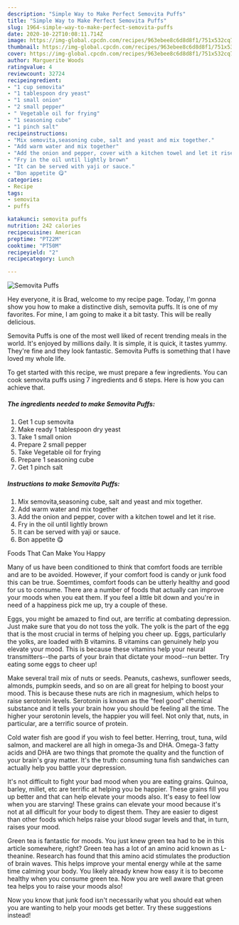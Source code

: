```yaml
---
description: "Simple Way to Make Perfect Semovita Puffs"
title: "Simple Way to Make Perfect Semovita Puffs"
slug: 1964-simple-way-to-make-perfect-semovita-puffs
date: 2020-10-22T10:08:11.714Z
image: https://img-global.cpcdn.com/recipes/963ebee8c6d8d8f1/751x532cq70/semovita-puffs-recipe-main-photo.jpg
thumbnail: https://img-global.cpcdn.com/recipes/963ebee8c6d8d8f1/751x532cq70/semovita-puffs-recipe-main-photo.jpg
cover: https://img-global.cpcdn.com/recipes/963ebee8c6d8d8f1/751x532cq70/semovita-puffs-recipe-main-photo.jpg
author: Marguerite Woods
ratingvalue: 4
reviewcount: 32724
recipeingredient:
- "1 cup semovita"
- "1 tablespoon dry yeast"
- "1 small onion"
- "2 small pepper"
- " Vegetable oil for frying"
- "1 seasoning cube"
- "1 pinch salt"
recipeinstructions:
- "Mix semovita,seasoning cube, salt and yeast and mix together."
- "Add warm water and mix together"
- "Add the onion and pepper, cover with a kitchen towel and let it rise."
- "Fry in the oil until lightly brown"
- "It can be served with yaji or sauce."
- "Bon appetite 😋"
categories:
- Recipe
tags:
- semovita
- puffs

katakunci: semovita puffs 
nutrition: 242 calories
recipecuisine: American
preptime: "PT22M"
cooktime: "PT50M"
recipeyield: "2"
recipecategory: Lunch

---
```



![Semovita Puffs](https://img-global.cpcdn.com/recipes/963ebee8c6d8d8f1/751x532cq70/semovita-puffs-recipe-main-photo.jpg)

Hey everyone, it is Brad, welcome to my recipe page. Today, I'm gonna show you how to make a distinctive dish, semovita puffs. It is one of my favorites. For mine, I am going to make it a bit tasty. This will be really delicious.



Semovita Puffs is one of the most well liked of recent trending meals in the world. It's enjoyed by millions daily. It is simple, it is quick, it tastes yummy. They're fine and they look fantastic. Semovita Puffs is something that I have loved my whole life.


To get started with this recipe, we must prepare a few ingredients. You can cook semovita puffs using 7 ingredients and 6 steps. Here is how you can achieve that.

<!--inarticleads1-->

##### The ingredients needed to make Semovita Puffs:

1. Get 1 cup semovita
1. Make ready 1 tablespoon dry yeast
1. Take 1 small onion
1. Prepare 2 small pepper
1. Take  Vegetable oil for frying
1. Prepare 1 seasoning cube
1. Get 1 pinch salt




<!--inarticleads2-->

##### Instructions to make Semovita Puffs:

1. Mix semovita,seasoning cube, salt and yeast and mix together.
1. Add warm water and mix together
1. Add the onion and pepper, cover with a kitchen towel and let it rise.
1. Fry in the oil until lightly brown
1. It can be served with yaji or sauce.
1. Bon appetite 😋




Foods That Can Make You Happy


Many of us have been conditioned to think that comfort foods are terrible and are to be avoided. However, if your comfort food is candy or junk food this can be true. Soemtimes, comfort foods can be utterly healthy and good for us to consume. There are a number of foods that actually can improve your moods when you eat them. If you feel a little bit down and you're in need of a happiness pick me up, try a couple of these.

Eggs, you might be amazed to find out, are terrific at combating depression. Just make sure that you do not toss the yolk. The yolk is the part of the egg that is the most crucial in terms of helping you cheer up. Eggs, particularly the yolks, are loaded with B vitamins. B vitamins can genuinely help you elevate your mood. This is because these vitamins help your neural transmitters--the parts of your brain that dictate your mood--run better. Try eating some eggs to cheer up!

Make several trail mix of nuts or seeds. Peanuts, cashews, sunflower seeds, almonds, pumpkin seeds, and so on are all great for helping to boost your mood. This is because these nuts are rich in magnesium, which helps to raise serotonin levels. Serotonin is known as the "feel good" chemical substance and it tells your brain how you should be feeling all the time. The higher your serotonin levels, the happier you will feel. Not only that, nuts, in particular, are a terrific source of protein.

Cold water fish are good if you wish to feel better. Herring, trout, tuna, wild salmon, and mackerel are all high in omega-3s and DHA. Omega-3 fatty acids and DHA are two things that promote the quality and the function of your brain's gray matter. It's the truth: consuming tuna fish sandwiches can actually help you battle your depression. 

It's not difficult to fight your bad mood when you are eating grains. Quinoa, barley, millet, etc are terrific at helping you be happier. These grains fill you up better and that can help elevate your moods also. It's easy to feel low when you are starving! These grains can elevate your mood because it's not at all difficult for your body to digest them. They are easier to digest than other foods which helps raise your blood sugar levels and that, in turn, raises your mood.

Green tea is fantastic for moods. You just knew green tea had to be in this article somewhere, right? Green tea has a lot of an amino acid known as L-theanine. Research has found that this amino acid stimulates the production of brain waves. This helps improve your mental energy while at the same time calming your body. You likely already knew how easy it is to become healthy when you consume green tea. Now you are well aware that green tea helps you to raise your moods also!

Now you know that junk food isn't necessarily what you should eat when you are wanting to help your moods get better. Try  these suggestions  instead!

